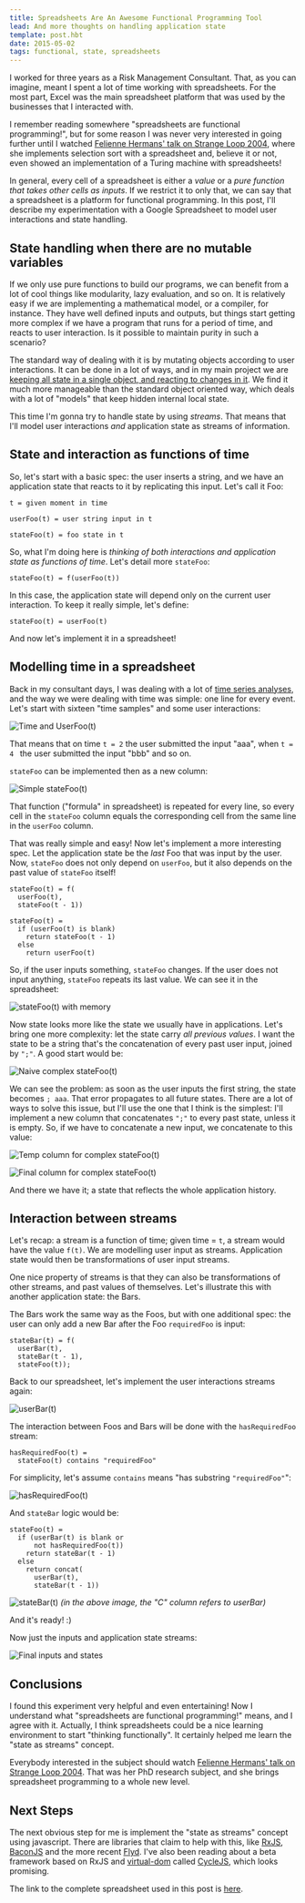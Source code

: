 ```yaml
---
title: Spreadsheets Are An Awesome Functional Programming Tool
lead: And more thoughts on handling application state
template: post.hbt
date: 2015-05-02
tags: functional, state, spreadsheets
---
```


I worked for three years as a Risk Management Consultant.   That, as you can imagine, meant I spent a lot of time working with spreadsheets.
For the most part, Excel was the main spreadsheet platform that was used by the businesses that I interacted with.

I remember reading somewhere "spreadsheets are functional programming!", but for some reason I was never very interested in going further until I watched [Felienne Hermans' talk on Strange Loop 2004](https://www.youtube.com/watch?v=0CKru5d4GPk), where she implements selection sort with a spreadsheet and, believe it or not, even showed an implementation of a Turing machine with spreadsheets!

In general, every cell of a spreadsheet is either a *value* or a *pure function that takes other cells as inputs*. If we restrict it to only that, we can say that a spreadsheet is a platform for functional programming. In this post, I'll describe my experimentation with a Google Spreadsheet to model user interactions and state handling.

## State handling when there are no mutable variables

If we only use pure functions to build our programs, we can benefit from a lot of cool things like modularity, lazy evaluation, and so on. It is relatively easy if we are implementing a mathematical model, or a compiler, for instance. They have well defined inputs and outputs, but things start getting more complex if we have a program that runs for a period of time, and reacts to user interaction. Is it possible to maintain purity in such a scenario?

The standard way of dealing with it is by mutating objects according to user interactions. It can be done in a lot of ways, and in my main project we are [keeping all state in a single object, and reacting to changes in it](../a-more-functional-approach-to-angular/). We find it much more manageable than the standard object oriented way, which deals with a lot of "models" that keep hidden internal local state.

This time I'm gonna try to handle state by using *streams*. That means that I'll model user interactions *and* application state as streams of information.

## State and interaction as functions of time

So, let's start with a basic spec: the user inserts a string, and we have an application state that reacts to it by replicating this input. Let's call it Foo:

```
t = given moment in time

userFoo(t) = user string input in t

stateFoo(t) = foo state in t
```

So, what I'm doing here is *thinking of both interactions and application state as functions of time*. Let's detail more `stateFoo`:

```
stateFoo(t) = f(userFoo(t))
```

In this case, the application state will depend only on the current user interaction. To keep it really simple, let's define:

```
stateFoo(t) = userFoo(t)
```

And now let's implement it in a spreadsheet!

## Modelling time in a spreadsheet

Back in my consultant days, I was dealing with a lot of [time series analyses](http://en.wikipedia.org/wiki/Time_series), and the way we were dealing with time was simple: one line for every event. Let's start with sixteen "time samples" and some user interactions:

![Time and UserFoo(t)](../assets/userFoo.png)

That means that on time `t = 2` the user submitted the input "aaa", when `t = 4 ` the user submitted the input "bbb" and so on.

`stateFoo` can be implemented then as a new column:

![Simple stateFoo(t)](../assets/stateFoo.png)

That function ("formula" in spreadsheet) is repeated for every line, so every cell in the `stateFoo` column equals the corresponding cell from the same line in the `userFoo` column.

That was really simple and easy! Now let's implement a more interesting spec. Let the application state be the *last* Foo that was input by the user. Now, `stateFoo` does not only depend on `userFoo`, but it also depends on the past value of `stateFoo` itself!

```
stateFoo(t) = f(
  userFoo(t),
  stateFoo(t - 1))

stateFoo(t) =
  if (userFoo(t) is blank)
    return stateFoo(t - 1)
  else
    return userFoo(t)
```

So, if the user inputs something, `stateFoo` changes. If the user does not input anything, `stateFoo` repeats its last value. We can see it in the spreadsheet:

![stateFoo(t) with memory](../assets/stateFoo2.png)

Now state looks more like the state we usually have in applications. Let's bring one more complexity: let the state carry *all previous values*.
I want the state to be a string that's the concatenation of every past user input, joined by `";"`. A good start would be:

![Naive complex stateFoo(t)](../assets/stateFoo3.png)

We can see the problem: as soon as the user inputs the first string, the state becomes `; aaa`. That error propagates to all future states. There are a lot of ways to solve this issue, but I'll use the one that I think is the simplest: I'll implement a new column that concatenates `";"` to every past state, unless it is empty. So, if we have to concatenate a new input, we concatenate to this value:

![Temp column for complex stateFoo(t)](../assets/stateFoo4.png)

![Final column for complex stateFoo(t)](../assets/stateFoo5.png)

And there we have it; a state that reflects the whole application history.

## Interaction between streams

Let's recap: a stream is a function of time; given time = `t`, a stream would have the value `f(t)`. We are modelling user input as streams. Application state would then be transformations of user input streams.

One nice property of streams is that they can also be transformations of other streams, and past values of themselves. Let's illustrate this with another application state: the Bars.

The Bars work the same way as the Foos, but with one additional spec: the user can only add a new Bar after the Foo `requiredFoo` is input:

```
stateBar(t) = f(
  userBar(t),
  stateBar(t - 1),
  stateFoo(t));
```

Back to our spreadsheet, let's implement the user interactions streams again:

![userBar(t)](../assets/stateBar.png)

The interaction between Foos and Bars will be done with the `hasRequiredFoo` stream:

```
hasRequiredFoo(t) =
  stateFoo(t) contains "requiredFoo"
```

For simplicity, let's assume `contains` means "has substring `"requiredFoo"`":

![hasRequiredFoo(t)](../assets/stateBar2.png)

And `stateBar` logic would be:

```
stateFoo(t) =
  if (userBar(t) is blank or
      not hasRequiredFoo(t))
    return stateBar(t - 1)
  else
    return concat(
      userBar(t),
      stateBar(t - 1))
```

![stateBar(t)](../assets/stateBar3.png)
*(in the above image, the "C" column refers to userBar)*

And it's ready! :)

Now just the inputs and application state streams:

![Final inputs and states](../assets/finalStates.png)

## Conclusions

I found this experiment very helpful and even entertaining! Now I understand what "spreadsheets are functional programming!" means, and I agree with it. Actually, I think spreadsheets could be a nice learning environment to start "thinking functionally". It certainly helped me learn the "state as streams" concept.

Everybody interested in the subject should watch [Felienne Hermans' talk on Strange Loop 2004](https://www.youtube.com/watch?v=0CKru5d4GPk). That was her PhD research subject, and she brings spreadsheet programming to a whole new level.

## Next Steps

The next obvious step for me is implement the "state as streams" concept using javascript. There are libraries that claim to help with this, like [RxJS](http://reactivex.io/), [BaconJS](https://baconjs.github.io/) and the more recent [Flyd](https://github.com/paldepind/flyd). I've also been reading about a beta framework based on RxJS and [virtual-dom](https://github.com/Matt-Esch/virtual-dom) called [CycleJS](https://github.com/staltz/cycle), which looks promising.

The link to the complete spreadsheet used in this post is [here](http://goo.gl/i1g3uP).